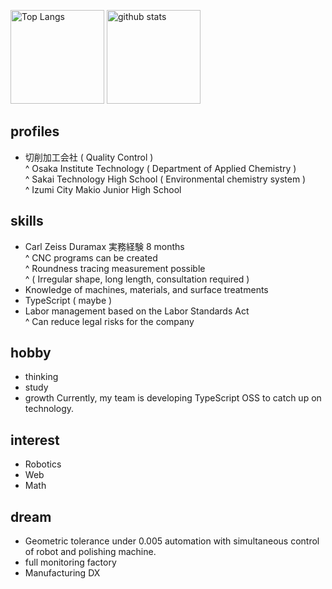 <p align="left"> 
  <img alt="Top Langs" height="150px" src="https://github-readme-stats.vercel.app/api/top-langs/?username=YoshitakaNaraoka&layout=compact&show_icons=true&theme=onedark" />
  <img alt="github stats" height="150px" src="https://github-readme-stats.vercel.app/api?username=YoshitakaNaraoka&theme=onedark&show_icons=ture" />
</p>

## profiles  
 - 切削加工会社 ( Quality Control )  
 ^ Osaka Institute Technology ( Department of Applied Chemistry )  
 ^ Sakai Technology High School ( Environmental chemistry system )  
 ^ Izumi City Makio Junior High School  

## skills
 - Carl Zeiss Duramax 実務経験 8 months  
 ^ CNC programs can be created  
 ^ Roundness tracing measurement possible  
 ^ ( Irregular shape, long length, consultation required )  
 - Knowledge of machines, materials, and surface treatments  
 - TypeScript ( maybe )  
 - Labor management based on the Labor Standards Act  
 ^ Can reduce legal risks for the company

## hobby
 - thinking
 - study
 - growth
Currently, my team is developing TypeScript OSS to catch up on technology.

## interest
 - Robotics
 - Web
 - Math

## dream
 - Geometric tolerance under 0.005 automation with simultaneous control of robot and polishing machine.
 - full monitoring factory
 - Manufacturing DX
